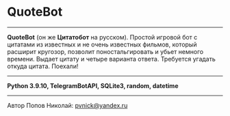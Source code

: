# QuoteBot
___
**QuoteBot** (он же **Цитатобот** на русском). Простой игровой бот с цитатами из известных и не очень известных фильмов, который расширит кругозор, позволит поностальгировать и убьет немного времени. Выдает цитату и четыре варианта ответа. Требуется угадать откуда цитата. Поехали!
___
**Python 3.9.10, TelegramBotAPI, SQLite3, random, datetime**
___
Автор Попов Николай: pvnick@yandex.ru
